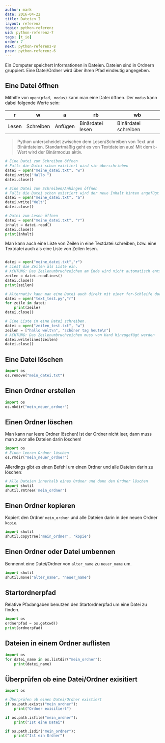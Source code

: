 ```yaml
---
author: mark
date: 2016-04-22
title: Dateien I
layout: referenz
topic: python-referenz
uid: python-referenz-7
tags: [t_io]
order: 7
next: python-referenz-8
prev: python-referenz-6
---
```


Ein Computer speichert Informationen in Dateien. Dateien sind in Ordnern gruppiert.
Eine Datei/Ordner wird über ihren Pfad eindeutig angegeben.



## Eine Datei öffnen
Mithilfe von `open(pfad, modus)` kann man eine Datei öffnen.
Der `modus` kann dabei folgende Werte sein:

| r | w | a | rb | wb |
| --- | --- | --- | --- | --- |
| Lesen | Schreiben | Anfügen | Binärdatei lesen | Binärdatei schreiben

> Python unterscheidet zwischen dem Lesen/Schreiben von Text und Binärdateien.
Standartmäßig geht es von Textdateien aus! Mit dem `b`-Wert wird der Binärmodus aktiv.

```python
# Eine Datei zum Schreiben öffnen
# Falls die Datei schon existiert wird sie überschrieben
datei = open("meine_datei.txt", "w")
datei.write("Hallo ")
datei.close()

# Eine Datei zum Schreiben/Anhängen öffnen
# Falls die Datei schon existiert wird der neue Inhalt hinten angefügt
datei = open("meine_datei.txt", "a")
datei.write("Welt")
datei.close()

# Datei zum Lesen öffnen
datei = open("meine_datei.txt", "r")
inhalt = datei.read()
datei.close()
print(inhalt)
```

Man kann auch eine Liste von Zeilen in eine Textdatei schreiben,
bzw. eine Textdatei auch als eine Liste von Zeilen lesen.

```python

datei = open("meine_datei.txt","r")
# Liest die Zeilen als Liste ein.
# ACHTUNG: Das Zeilenumbruchzeichen am Ende wird nicht automatisch entfernt!
zeilen = datei.readlines()
datei.close()
print(zeilen)

# Alternativ kann man eine Datei auch direkt mit einer for-Schleife durchlaufen
datei = open("text_test.py","r")
for zeile in datei:
    print(zeile)
datei.close()

# Eine Liste in eine Datei schreiben. 
datei = open("zeilen_test.txt", "w")
zeilen = ["hallo welt\n", "schöner tag heute\n"]
# ACHTUNG: Das Zeilenumbruchzeichen muss von Hand hinzugefügt werden
datei.writelines(zeilen)
datei.close()
```


## Eine Datei löschen
```python
import os
os.remove("mein_datei.txt")
```

## Einen Ordner erstellen
```python
import os
os.mkdir("mein_neuer_ordner")
```


## Einen Ordner löschen
Man kann nur leere Ordner löschen! Ist der Ordner nicht leer,
dann muss man zuvor alle Dateien darin löschen!

```python
import os
# Einen leeren Ordner löschen
os.rmdir("mein_neuer_ordner")
```

Allerdings gibt es einen Befehl um einen Ordner und alle Dateien darin zu löschen:

```python
# Alle Dateien innerhalb eines Ordner und dann den Ordner löschen
import shutil
shutil.rmtree('mein_ordner')
```

## Einen Ordner kopieren
Kopiert den Ordner `mein_ordner` und alle Dateien darin in den neuen Ordner `kopie`.

```python
import shutil
shutil.copytree('mein_ordner', 'kopie')
```

## Einen Ordner oder Datei umbennen
Bennennt eine Datei/Ordner von `alter_name` zu `neuer_name` um.
```python
import shutil
shutil.move("alter_name", "neuer_name")
```

## Startordnerpfad
Relative Pfadangaben benutzen den Startordnerpfad um eine Datei zu finden.

```python
import os
ordnerpfad = os.getcwd()
print(ordnerpfad)
```

## Dateien in einem Ordner auflisten

```python
import os
for datei_name in os.listdir("mein_ordner"):
    print(datei_name)
```

## Überprüfen ob eine Datei/Ordner exisitiert

```python
import os

# Überprüfen ob einen Datei/Ordner existiert
if os.path.exists("mein_ordner"):
    print("Ordner exisitiert")

if os.path.isfile("mein_ordner"):
    print("Ist eine Datei")

if os.path.isdir("mein_ordner"):
    print("Ist ein Ordner")
```